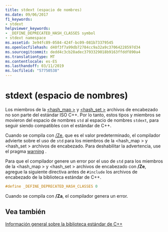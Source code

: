 ```yaml
---
title: stdext (espacio de nombres)
ms.date: 09/06/2017
f1_keywords:
- stdext
helpviewer_keywords:
- _DEFINE_DEPRECATED_HASH_CLASSES symbol
- stdext namespace
ms.assetid: 3e94fc89-0584-424f-bc09-081b73379545
ms.openlocfilehash: d40f3f7a99db72784cc9a32a9c37064228597d34
ms.sourcegitcommit: dedd4c3cb28adec3793329018b9163ffddf890a4
ms.translationtype: MT
ms.contentlocale: es-ES
ms.lasthandoff: 03/11/2019
ms.locfileid: "57750538"
---
```

# <a name="stdext-namespace"></a>stdext (espacio de nombres)

Los miembros de la [ \<hash_map >](../standard-library/hash-map.md) y [ \<hash_set >](../standard-library/hash-set.md) archivos de encabezado no son parte del estándar ISO C++. Por lo tanto, estos tipos y miembros se movieron del espacio de nombres `std` al espacio de nombres `stdext`, para seguir siendo compatibles con el estándar de C++.

Cuando se compila con [/Ze](../build/reference/za-ze-disable-language-extensions.md), que es el valor predeterminado, el compilador advierte sobre el uso de `std` para los miembros de la \<hash_map > y \<hash_set > archivos de encabezado. Para deshabilitar la advertencia, use el pragma [warning](../preprocessor/warning.md) .

Para que el compilador genere un error por el uso de `std` para los miembros de la \<hash_map > y \<hash_set > archivos de encabezado con **/Ze**, agregue la siguiente directiva antes de `#include` los archivos de encabezado de la biblioteca estándar de C++.

```cpp
#define _DEFINE_DEPRECATED_HASH_CLASSES 0
```

Cuando se compila con **/Za**, el compilador genera un error.

## <a name="see-also"></a>Vea también

[Información general sobre la biblioteca estándar de C++](../standard-library/cpp-standard-library-overview.md)
